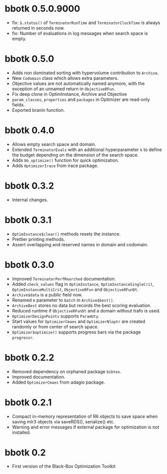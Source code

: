 # bbotk 0.5.0.9000

* fix: `$.status()` of `TerminatorRunTime` and `TerminatorClockTime` is always returned in seconds now.
* fix: Number of evaluations in log messages when search space is empty.

# bbotk 0.5.0

* Adds non dominated sorting with hypervolume contribution to `Archive`.
* New `Codomain` class which allows extra parameters.
* Objective values are not automatically named anymore, with the exception of
  an unnamed return in `ObjectiveRFun`.
* Fix deep clone in OptimInstance, Archive and Objective
* `param_classes`, `properties` and `packages` in Optimizer are read-only
  fields.
* Exported branin function.

# bbotk 0.4.0

* Allows empty search space and domain.
* Extended `TerminatorEvals` with an additional hyperparameter `k` to define the
  budget depending on the dimension of the search space.
* Adds `bb_optimize()` function for quick optimization.
* Adds `OptimizerIrace` from irace package.

# bbotk 0.3.2

* Internal changes.

# bbotk 0.3.1

* `OptimInstance$clear()` methods resets the instance.
* Prettier printing methods.
* Assert overlapping and reserved names in domain and codomain.

# bbotk 0.3.0

* Improved `TerminatorPerfRearched` documentation.
* Added `check_values` flag in `OptimInstance`, `OptimInstanceSingleCrit`,
  `OptimInstanceMultiCrit`, `ObjectiveRFun` and `ObjectiveRFunDt`.
* `Archive$data` is a public field now.
* Renamed `m` parameter to `batch` in `Archive$best()`.
* `ArchiveBest` stores no data but records the best scoring evaluation.
* Reduced runtime if `ObjectiveRFunDt` and a domain without trafo is used.
* `OptimizerDesignPoints` supports `ParamUty`.
* Start values for `OptimizerCmaes` and `OptimizerNloptr` are created randomly
  or from center of search space.
* `Optimizer$optimize()` supports progress bars via the package `progressr`.

# bbotk 0.2.2

* Removed dependency on orphaned package `bibtex`.
* Improved documentation.
* Added `OptimizerCmaes` from adagio package.

# bbotk 0.2.1

* Compact in-memory representation of R6 objects to save space when
  saving mlr3 objects via saveRDS(), serialize() etc.
* Warning and error messages if external package for optimization is
  not installed.

# bbotk 0.2

* First version of the Black-Box Optimization Toolkit
